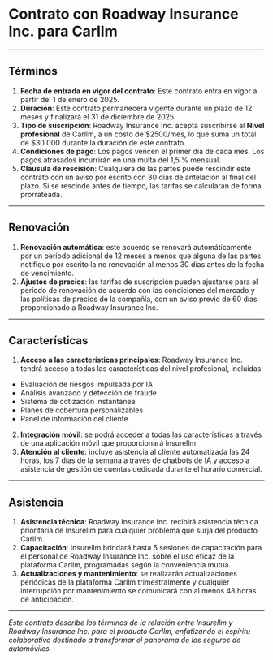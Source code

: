 # Contrato con Roadway Insurance Inc. para Carllm

---

## Términos

1. **Fecha de entrada en vigor del contrato**: Este contrato entra en vigor a partir del 1 de enero de 2025.
2. **Duración**: Este contrato permanecerá vigente durante un plazo de 12 meses y finalizará el 31 de diciembre de 2025.
3. **Tipo de suscripción**: Roadway Insurance Inc. acepta suscribirse al **Nivel profesional** de Carllm, a un costo de $2500/mes, lo que suma un total de $30 000 durante la duración de este contrato.
4. **Condiciones de pago**: Los pagos vencen el primer día de cada mes. Los pagos atrasados ​​incurrirán en una multa del 1,5 % mensual.
5. **Cláusula de rescisión**: Cualquiera de las partes puede rescindir este contrato con un aviso por escrito con 30 días de antelación al final del plazo. Si se rescinde antes de tiempo, las tarifas se calcularán de forma prorrateada.

---

## Renovación

1. **Renovación automática**: este acuerdo se renovará automáticamente por un período adicional de 12 meses a menos que alguna de las partes notifique por escrito la no renovación al menos 30 días antes de la fecha de vencimiento.
2. **Ajustes de precios**: las tarifas de suscripción pueden ajustarse para el período de renovación de acuerdo con las condiciones del mercado y las políticas de precios de la compañía, con un aviso previo de 60 días proporcionado a Roadway Insurance Inc.

---

## Características

1. **Acceso a las características principales**: Roadway Insurance Inc. tendrá acceso a todas las características del nivel profesional, incluidas:
- Evaluación de riesgos impulsada por IA
- Análisis avanzado y detección de fraude
- Sistema de cotización instantánea
- Planes de cobertura personalizables
- Panel de información del cliente

2. **Integración móvil**: se podrá acceder a todas las características a través de una aplicación móvil que proporcionará Insurellm.
3. **Atención al cliente**: incluye asistencia al cliente automatizada las 24 horas, los 7 días de la semana a través de chatbots de IA y acceso a asistencia de gestión de cuentas dedicada durante el horario comercial.

---

## Asistencia

1. **Asistencia técnica**: Roadway Insurance Inc. recibirá asistencia técnica prioritaria de Insurellm para cualquier problema que surja del producto Carllm.
2. **Capacitación**: Insurellm brindará hasta 5 sesiones de capacitación para el personal de Roadway Insurance Inc. sobre el uso eficaz de la plataforma Carllm, programadas según la conveniencia mutua.
3. **Actualizaciones y mantenimiento**: se realizarán actualizaciones periódicas de la plataforma Carllm trimestralmente y cualquier interrupción por mantenimiento se comunicará con al menos 48 horas de anticipación.

---

*Este contrato describe los términos de la relación entre Insurellm y Roadway Insurance Inc. para el producto Carllm, enfatizando el espíritu colaborativo destinado a transformar el panorama de los seguros de automóviles.*